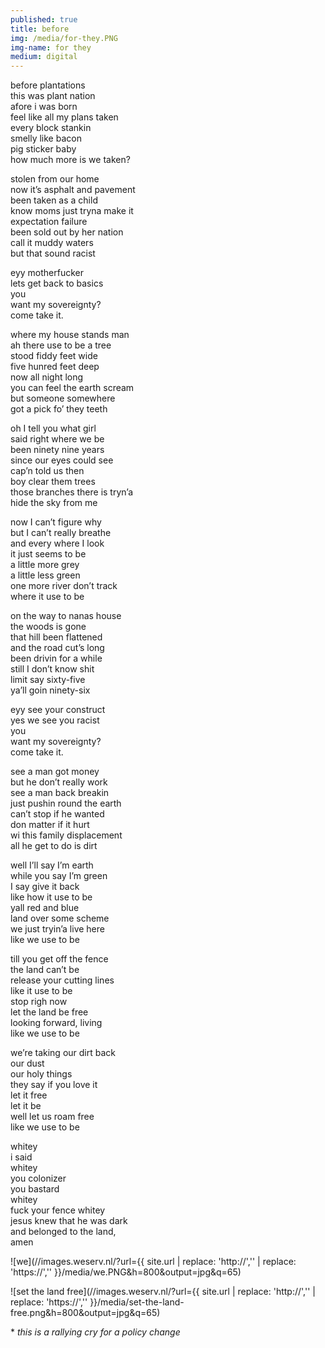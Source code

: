 ```yaml
---
published: true
title: before
img: /media/for-they.PNG
img-name: for they
medium: digital
---  
```


  
before plantations  
this was plant nation  
afore i was born  
feel like all my plans taken  
every block stankin  
smelly like bacon  
pig sticker baby  
how much more is we taken?   
  
stolen from our home  
now it’s asphalt and pavement   
been taken as a child   
know moms just tryna make it  
expectation failure   
been sold out by her nation  
call it muddy waters   
but that sound racist   
  
eyy motherfucker  
lets get back to basics  
you  
want my sovereignty?  
come take it.  
  
where my house stands man  
ah there use to be a tree  
stood fiddy feet wide   
five hunred feet deep  
now all night long  
you can feel the earth scream  
but someone somewhere   
got a pick fo’ they teeth  
  
oh I tell you what girl  
said right where we be  
been ninety nine years  
since our eyes could see  
cap’n told us then  
boy clear them trees   
those branches there is tryn’a   
hide the sky from me  
  
now I can’t figure why  
but I can’t really breathe  
and every where I look   
it just seems to be  
a little more grey  
a little less green  
one more river don’t track  
where it use to be  
  
on the way to nanas house  
the woods is gone  
that hill been flattened  
and the road cut’s long  
been drivin for a while  
still I don’t know shit  
limit say sixty-five   
ya’ll goin ninety-six  
  
eyy see your construct  
yes we see you racist  
you  
want my sovereignty?  
come take it.  

see a man got money  
but he don’t really work  
see a man back breakin  
just pushin round the earth  
can’t stop if he wanted  
don matter if it hurt  
wi this family displacement  
all he get to do is dirt  
  
well I’ll say I’m earth  
while you say I’m green  
I say give it back  
like how it use to be  
yall red and blue  
land over some scheme  
we just tryin’a live here  
like we use to be  
  
till you get off the fence  
the land can’t be  
release your cutting lines   
like it use to be  
stop righ now  
let the land be free  
looking forward, living  
like we use to be  
  
we’re taking our dirt back  
our dust  
our holy things  
they say if you love it  
let it free  
let it be  
well let us roam free  
like we use to be  
  
  
  
  
whitey  
i said  
whitey  
you colonizer  
you bastard  
whitey  
fuck your fence whitey  
jesus knew that he was dark  
and belonged to the land,   
amen  


![we](//images.weserv.nl/?url={{ site.url | replace: 'http://','' | replace: 'https://','' }}/media/we.PNG&h=800&output=jpg&q=65) 
    
  
![set the land free](//images.weserv.nl/?url={{ site.url | replace: 'http://','' | replace: 'https://','' }}/media/set-the-land-free.png&h=800&output=jpg&q=65)  

&ast; *this is a rallying cry for a policy change*
